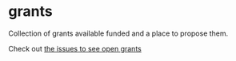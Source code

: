 # grants
Collection of grants available funded and a place to propose them.


Check out [the issues to see open grants](https://github.com/near/grants/issues?q=is%3Aopen+is%3Aissue+label%3A%22Open+Grant%22)
